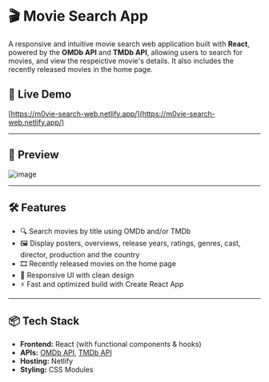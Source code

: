 # 🎬 Movie Search App

A responsive and intuitive movie search web application built with **React**, powered by the **OMDb API** and **TMDb API**, allowing users to search for movies, and view the respeictive movie's details. It also includes the recently released movies in the home page.

## 🚀 Live Demo

[https://m0vie-search-web.netlify.app/](https://m0vie-search-web.netlify.app/)  

---

## 📸 Preview

![image](https://github.com/user-attachments/assets/6f1e1e55-a21b-4d5d-872d-bcfe0fceab75)

---

## 🛠️ Features

- 🔍 Search movies by title using OMDb and/or TMDb
- 🖼️ Display posters, overviews, release years, ratings, genres, cast, director, production and the country
- 🎞️ Recently released movies on the home page
- 🌙 Responsive UI with clean design
- ⚡ Fast and optimized build with Create React App

---

## 📦 Tech Stack

- **Frontend:** React (with functional components & hooks)
- **APIs:** [OMDb API](https://www.omdbapi.com/), [TMDb API](https://www.themoviedb.org/documentation/api)
- **Hosting:** Netlify 
- **Styling:** CSS Modules


